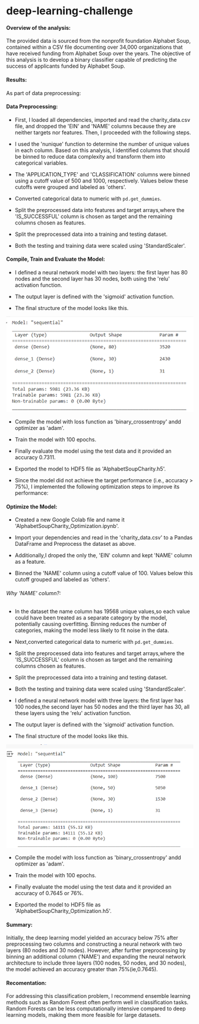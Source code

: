 # deep-learning-challenge

#### Overview of the analysis:

The provided data is sourced from the nonprofit foundation Alphabet Soup, contained within a CSV file documenting over 34,000 organizations that have received funding from Alphabet Soup over the years. The objective of this analysis is to develop a binary classifier capable of predicting the success of applicants funded by Alphabet Soup.

#### Results: 
As part of data preprocessing:

#### Data Preprocessing:

* First, I loaded all dependencies, imported and read the charity_data.csv file, and dropped the 'EIN' and 'NAME' columns because they are neither targets nor features. Then, I proceeded with the following steps.


* I used the 'nunique' function to determine the number of unique values in each column. Based on this analysis, I identified columns that should be binned to reduce data complexity and transform them into categorical variables.

* The 'APPLICATION_TYPE' and 'CLASSIFICATION' columns were binned using a cutoff value of 500 and 1000, respectively. Values below these cutoffs were grouped and labeled as 'others'.

* Converted categorical data to numeric with `pd.get_dummies`.

* Split the preprocessed data into features and target arrays,where the 'IS_SUCCESSFUL' column is chosen as target and the remaining columns chosen as features. 

* Split the preprocessed data into a training and testing dataset.

* Both the testing and training data were scaled using 'StandardScaler'.

#### Compile, Train and Evaluate the Model:

* I defined a neural network model with two layers: the first layer has 80 nodes and the second layer has 30 nodes, both using the 'relu' activation function.

* The output layer is defined with the 'sigmoid' activation function.

* The final structure of the model looks like this.

![alt text](image.png)

* Compile the model with loss function as 'binary_crossentropy' andd optimizer as 'adam'.

* Train the model with 100 epochs.

* Finally evaluate the model using the test data and it provided an accuracy 0.7311.

* Exported the model to HDF5 file as 'AlphabetSoupCharity.h5'.

* Since the model did not achieve the target performance (i.e., accuracy > 75%), I implemented the following optimization steps to improve its performance:

#### Optimize the Model:

* Created a new Google Colab file and name it 'AlphabetSoupCharity_Optimization.ipynb'.

* Import your dependencies and read in the 'charity_data.csv' to a Pandas DataFrame and Preprocess the dataset as above.

* Additionally,I droped the only the, 'EIN' column and kept 'NAME' column as a feature.

* Binned the 'NAME' column using a cutoff value of 100. Values below this cutoff grouped and labeled as 'others'.

###### Why 'NAME' column?:

* In the dataset the name column has 19568 unique values,so each value could have been treated as a separate category by the model, potentially causing overfitting. Binning reduces the number of categories, making the model less likely to fit noise in the data.

* Next,converted categorical data to numeric with `pd.get_dummies`.

* Split the preprocessed data into features and target arrays,where the 'IS_SUCCESSFUL' column is chosen as target and the remaining columns chosen as features. 

* Split the preprocessed data into a training and testing dataset.

* Both the testing and training data were scaled using 'StandardScaler'.

* I defined a neural network model with three layers: the first layer has 100 nodes,the second layer has 50 nodes and the third layer has 30, all these layers using the 'relu' activation function.

* The output layer is defined with the 'sigmoid' activation function.

* The final structure of the model looks like this.

![alt text](image-1.png)

* Compile the model with loss function as 'binary_crossentropy' andd optimizer as 'adam'.

* Train the model with 100 epochs.

* Finally evaluate the model using the test data and it provided an accuracy of 0.7645 or 76%.

* Exported the model to HDF5 file as 'AlphabetSoupCharity_Optimization.h5'.

#### Summary:

Initially, the deep learning model yielded an accuracy below 75% after preprocessing two columns and constructing a neural network with two layers (80 nodes and 30 nodes). However, after further preprocessing by binning an additional column ('NAME') and expanding the neural network architecture to include three layers (100 nodes, 50 nodes, and 30 nodes), the model achieved an accuracy greater than 75%(ie,0.7645).

#### Recomentation:

For addressing this classification problem, I recommend ensemble learning methods such as Random Forest often perform well in classification tasks.
Random Forests can be less computationally intensive compared to deep learning models, making them more feasible for large datasets.

